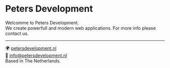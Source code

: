 # Peters Development
Welcomme to Peters Development.<br>
We create powerfull and modern web applications. For more info please contact us.
<hr>
🌍 <a href='https://www.petersdevelopment.nl'>petersdevelopment.nl</a><br>
📧 <a href='mailto:info@petersdevelopment.nl'>info@petersdevelopment.nl</a><br>
Based in The Netherlands.
